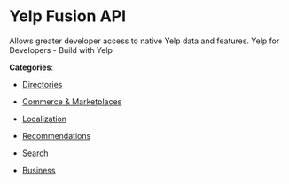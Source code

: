# Yelp Fusion API

Allows greater developer access to native Yelp data and features.  Yelp for Developers - Build with Yelp

**Categories**:

- [Directories](https://github/apis-list/apis-list#directories)

- [Commerce & Marketplaces](https://github/apis-list/apis-list#commerce-and-marketplaces)

- [Localization](https://github/apis-list/apis-list#localization)

- [Recommendations](https://github/apis-list/apis-list#recommendations)

- [Search](https://github/apis-list/apis-list#search)

- [Business](https://github/apis-list/apis-list#business)



